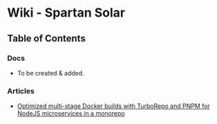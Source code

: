 # Wiki - Spartan Solar

## Table of Contents

### Docs

- To be created & added.

### Articles

- [Optimized multi-stage Docker builds with TurboRepo and PNPM for NodeJS microservices in a monorepo](articles/Docker-TurboRepo-PNPM.md)
